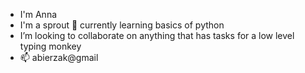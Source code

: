 - I'm Anna
- I'm a sprout 🌱 currently learning basics of python
- I’m looking to collaborate on anything that has tasks for a low level typing monkey
- 📫 abierzak@gmail
